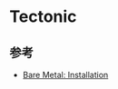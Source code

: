 # Tectonic

## 参考

* [Bare Metal: Installation](https://coreos.com/tectonic/docs/latest/install/bare-metal/index.html)
